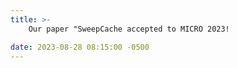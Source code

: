 ```yaml
---
title: >-
    Our paper "SweepCache accepted to MICRO 2023! 

date: 2023-08-28 08:15:00 -0500
---
```

